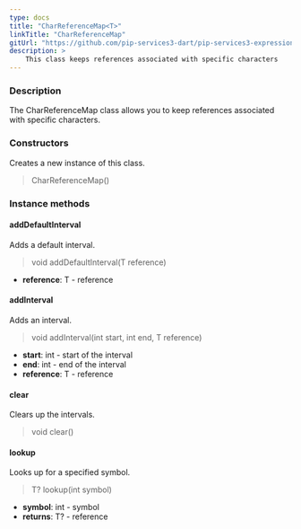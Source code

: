 ```yaml
---
type: docs
title: "CharReferenceMap<T>"
linkTitle: "CharReferenceMap"
gitUrl: "https://github.com/pip-services3-dart/pip-services3-expressions-dart"
description: > 
    This class keeps references associated with specific characters
---
```


### Description

The CharReferenceMap class allows you to keep references associated with specific characters.

### Constructors
Creates a new instance of this class.

> CharReferenceMap()


### Instance methods

#### addDefaultInterval
Adds a default interval.

> void addDefaultInterval(T reference)

- **reference**: T - reference


#### addInterval
Adds an interval.

> void addInterval(int start, int end, T reference)

- **start**: int - start of the interval
- **end**: int - end of the interval
- **reference**: T - reference


#### clear
Clears up the intervals.

> void clear()


#### lookup
Looks up for a specified symbol.

> T? lookup(int symbol)

- **symbol**: int - symbol
- **returns**: T? - reference
